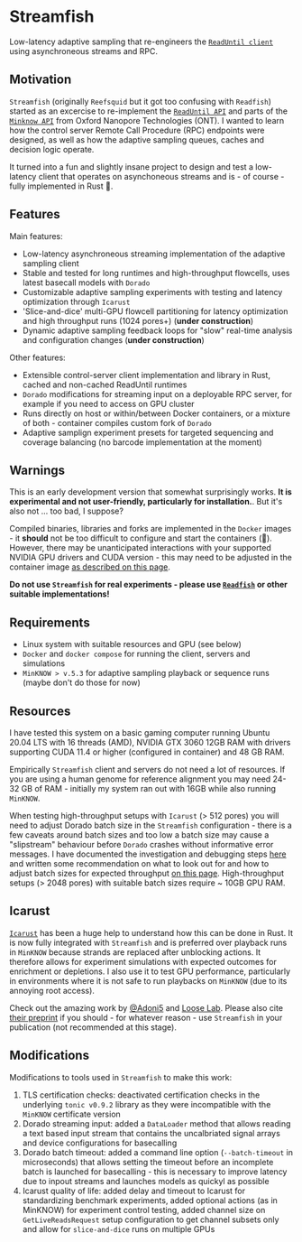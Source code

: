 # Streamfish

Low-latency adaptive sampling that re-engineers the [`ReadUntil client`](https://github.com/nanoporetech/read_until_api) using asynchroneous streams and RPC.

## Motivation

`Streamfish` (originally `Reefsquid` but it got too confusing with `Readfish`) started as an excercise to re-implement the [`ReadUntil API`](https://github.com/nanoporetech/read_until_api) and parts of the [`Minknow API`](https://github.com/nanoporetech/minknow_api/tree/master/proto/minknow_api) from Oxford Nanopore Technologies (ONT). I wanted to learn how the control server Remote Call Procedure (RPC) endpoints were designed, as well as how the adaptive sampling queues, caches and decision logic operate. 

It turned into a fun and slightly insane project to design and test a low-latency client that operates on asynchoneous streams and is - of course - fully implemented in Rust 🦀.

## Features

Main features:

* Low-latency asynchroneous streaming implementation of the adaptive sampling client
* Stable and tested for long runtimes and high-throughput flowcells, uses latest basecall models with `Dorado`
* Customizable adaptive sampling experiments with testing and latency optimization through `Icarust` 
* 'Slice-and-dice' multi-GPU flowcell partitioning for latency optimization and high throughput runs (1024 pores+) (**under construction**)
* Dynamic adaptive sampling feedback loops for "slow" real-time analysis and configuration changes (**under construction**)

Other features:

* Extensible control-server client implementation and library in Rust, cached and non-cached ReadUntil runtimes
* `Dorado` modifications for streaming input on a deployable RPC server, for example if you need to access on GPU cluster
* Runs directly on host or within/between Docker containers, or a mixture of both - container compiles custom fork of `Dorado`
* Adaptive samplign experiment presets for targeted sequencing and coverage balancing (no barcode implementation at the moment)

## Warnings

This is an early development version that somewhat surprisingly works. **It is experimental and not user-friendly, particularly for installation.**. But it's also not ... too bad, I suppose?

Compiled binaries, libraries and forks are implemented in the `Docker` images - it **should** not be too difficult to configure and start the containers (😬). However, there may be unanticipated interactions with your supported NVIDIA GPU drivers and CUDA version - this may need to be adjusted in the container image [as described on this page](docs/gpu.md). 

**Do not use `Streamfish` for real experiments - please use [`Readfish`](https://github.com/LooseLab/readfish) or other suitable implementations!**

## Requirements

* Linux system with suitable resources and GPU (see below)
* `Docker` and `docker compose` for running the client, servers and simulations
* `MinKNOW > v.5.3` for adaptive sampling playback or sequence runs (maybe don't do those for now)

## Resources

I have tested this system on a basic gaming computer running Ubuntu 20.04 LTS with 16 threads (AMD), NVIDIA GTX 3060 12GB RAM with drivers supporting CUDA 11.4 or higher (configured in container) and 48 GB RAM. 

Empirically `Streamfish` client and servers do not need a lot of resources. If you are using a human genome for reference alignment you may need 24-32 GB of RAM - initially my system ran out with 16GB while also running `MinKNOW`. 

When testing high-throughput setups with `Icarust` (> 512 pores) you will need to adjust Dorado batch size in the `Streamfish` configuration - there is a few caveats around batch sizes and too low a batch size may cause a "slipstream" behaviour before `Dorado` crashes without informative error messages. I have documented the investigation and debugging steps [here](https://github.com/esteinig/Streamfish/issues/18) and written some recommendation on what to look out for and how to adjust batch sizes for expected throughput [on this page](docs/gpu.md). High-throughput setups (> 2048 pores) with suitable batch sizes require ~ 10GB GPU RAM.

## Icarust

[`Icarust`](https://github.com/LooseLab/Icarust) has been a huge help to understand how this can be done in Rust. It is now fully integrated with `Streamfish` and is preferred over playback runs in `MinKNOW` because strands are replaced after unblocking actions. It therefore allows for experiment simulations with expected outcomes for enrichment or depletions. I also use it to test GPU performance, particularly in environments where it is not safe to run playbacks on `MinKNOW` (due to its annoying root access). 

Check out the amazing work by [@Adoni5](https://github.com/Adoni5) and [Loose Lab](https://github.com/LooseLab). Please also cite [their preprint](https://www.biorxiv.org/content/10.1101/2023.05.16.540986v1) if you should - for whatever reason - use `Streamfish` in your publication (not recommended at this stage).

## Modifications

Modifications to tools used in `Streamfish` to make this work:

1. TLS certification checks: deactivated certification checks in the underlying `tonic v0.9.2` library as they were incompatible with the `MinKNOW` certificate version
2. Dorado streaming input: added a `DataLoader` method that allows reading a text based input stream that contains the uncalbriated signal arrays and device configurations for basecalling
3. Dorado batch timeout: added a command line option (`--batch-timeout` in microseconds) that allows setting the timeout before an incomplete batch is launched for basecalling - this is necessary to improve latency due to inpout streams and launches models as quickyl as possible
4. Icarust quality of life: added delay and timeout to Icarust for standardizing benchmark experiments, added optional actions (as in MinKNOW) for experiment control testing, added channel size on `GetLiveReadsRequest` setup configuration to get channel subsets only and allow for `slice-and-dice` runs on multiple GPUs
